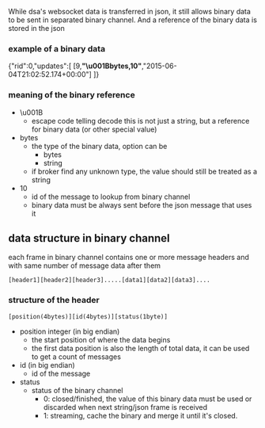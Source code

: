 While dsa's websocket data is transferred in json, it still allows binary data to be sent in separated binary channel. And a reference of the binary data is stored in the json


### example of a binary data

{"rid":0,"updates":[ [9,**"\u001Bbytes,10"**,"2015-06-04T21:02:52.174+00:00"] ]}

### meaning of the binary reference
* \u001B
  * escape code telling decode this is not just a string, but a reference for binary data (or other special value) 
* bytes
  * the type of the binary data, option can be
    * bytes
    * string
  * if broker find any unknown type, the value should still be treated as a string
* 10
  * id of the message to lookup from binary channel
  * binary data must be always sent before the json message that uses it

## data structure in binary channel
each frame in binary channel contains one or more message headers and with same number of message data after them
```
[header1][header2][header3].....[data1][data2][data3]....
```

### structure of the header
```
[position(4bytes)][id(4bytes)][status(1byte)]
```
* position integer (in big endian)
  * the start position of where the data begins
  * the first data position is also the length of total data, it can be used to get a count of messages
* id (in big endian)
  * id of the message
* status
  * status of the binary channel
    * 0: closed/finished, the value of this binary data must be used or discarded when next string/json frame is received
    * 1: streaming, cache the binary and merge it until it's closed.